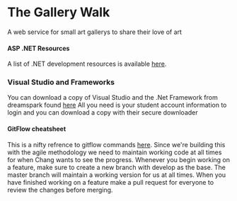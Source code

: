 # The Gallery Walk
A web service for small art gallerys to share their love of art

#### ASP .NET Resources
A list of .NET development resources is available [here](http://www.asp.net/mvc/mvc4).

### Visual Studio and Frameworks
You can download a copy of Visual Studio and the .Net Framework from dreamspark found [here](https://e5.onthehub.com/WebStore/ProductsByMajorVersionList.aspx?ws=54a05d36-e09b-e011-969d-0030487d8897&vsro=8)
All you need is your student account information to login and you can download a copy with their secure downloader

#### GitFlow cheatsheet
 This is a nifty refrence to gitflow commands [here](http://danielkummer.github.io/git-flow-cheatsheet/).
Since we're building this with the agile methodology we need to maintain working code at all times for when Chang wants to see the progress.
Whenever you begin working on a feature, make sure to create a new branch with develop as the base. 
The master branch will maintain a working version for us at all times.
When you have finished working on a feature make a pull request for everyone to review the changes before merging. 
